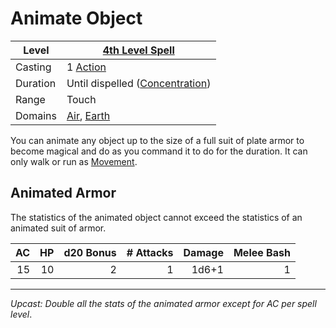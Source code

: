 # Animate Object

| Level    | [4th Level Spell](4th%20Level%20Spells.md)                                   |
| -------- | ---------------------------------------------------------------------------- |
| Casting  | 1 [Action](../../../../Game%20Procedures/Core%20Procedures/Action.md)        |
| Duration | Until dispelled ([Concentration](../../Concentration.md))                    |
| Range    | Touch                                                                        |
| Domains  | [Air](../../Spell%20Domains/Air.md), [Earth](../../Spell%20Domains/Earth.md) |

You can animate any object up to the size of a full suit of plate armor to become magical and do as you command it to do for the duration. It can only walk or run as [Movement](../../../../Game%20Procedures/Combat/Movement.md).

## Animated Armor

The statistics of the animated object cannot exceed the statistics of an animated suit of armor.

|  AC |  HP | d20 Bonus | # Attacks | Damage | Melee Bash |
| --: | --: | --------: | --------: | -----: | ---------: |
|  15 |  10 |         2 |         1 |  1d6+1 |          1 |

---
*Upcast: Double all the stats of the animated armor except for AC per spell level*.
